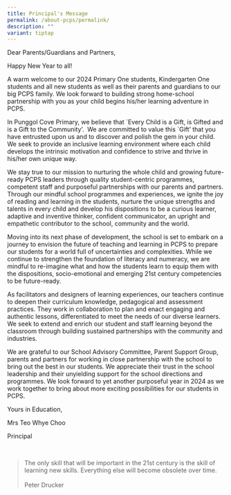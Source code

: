 ```yaml
---
title: Principal's Message
permalink: /about-pcps/permalink/
description: ""
variant: tiptap
---
```

<p>Dear Parents/Guardians and Partners,</p>
<p>Happy New Year to all!</p>
<p>A warm welcome to our 2024 Primary One students, Kindergarten One students
and all new students as well as their parents and guardians to our big
PCPS family. We look forward to building strong home-school partnership
with you as your child begins his/her learning adventure in PCPS.</p>
<p>In Punggol Cove Primary, we believe that `Every Child is a Gift, is Gifted
and is a Gift to the Community’.&nbsp; We are committed to value this `Gift’
that you have entrusted upon us and to discover and polish the gem in your
child. We seek to provide an inclusive learning environment where each
child develops the intrinsic motivation and confidence to strive and thrive
in his/her own unique way.</p>
<p>We stay true to our mission to nurturing the whole child and growing future-ready
PCPS leaders through quality student-centric programmes, competent staff
and purposeful partnerships with our parents and partners. Through our
mindful school programmes and experiences, we ignite the joy of reading
and learning in the students, nurture the unique strengths and talents
in every child and develop his dispositions to be a curious learner, adaptive
and inventive thinker, confident communicator, an upright and empathetic
contributor to the school, community and the world.</p>
<p>Moving into its next phase of development, the school is set to embark
on a journey to envision the future of teaching and learning in PCPS to
prepare our students for a world full of uncertainties and complexities.
While we continue to strengthen the foundation of literacy and numeracy,
we are mindful to re-imagine what and how the students learn to equip them
with the dispositions, socio-emotional and emerging 21st century competencies
to be future-ready.</p>
<p>As facilitators and designers of learning experiences, our teachers continue
to deepen their curriculum knowledge, pedagogical and assessment practices.
They work in collaboration to plan and enact engaging and authentic lessons,
differentiated to meet the needs of our diverse learners. We seek to extend
and enrich our student and staff learning beyond the classroom through
building sustained partnerships with the community and industries.</p>
<p>We are grateful to our School Advisory Committee, Parent Support Group,
parents and partners for working in close partnership with the school to
bring out the best in our students. We appreciate their trust in the school
leadership and their unyielding support for the school directions and programmes.
We look forward to yet another purposeful year in 2024 as we work together
to bring about more exciting possibilities for our students in PCPS.</p>
<p></p>
<p>Yours in Education,</p>
<p>Mrs Teo Whye Choo</p>
<p>Principal</p>
<p>
<br>
</p>
<blockquote>
<p>The only skill that will be important in the 21st century is the skill
of learning new skills. Everything else will become obsolete over time.
<br>
<br>Peter Drucker</p>
<p></p>
</blockquote>
<p></p>
